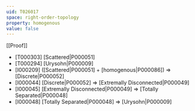 ```yaml
---
uid: T026017
space: right-order-topology
property: homogenous
value: false
---
```

[[Proof]]

* [T000303] [Scattered|P000051]
* [T000294] [Urysohn|P000009]
* [I000209] ([Scattered|P000051] + [homogenous|P000086]) => [Discrete|P000052]
* [I000044] [Discrete|P000052] => [Extremally Disconnected|P000049]
* [I000045] [Extremally Disconnected|P000049] => [Totally Separated|P000048]
* [I000048] [Totally Separated|P000048] => [Urysohn|P000009]

